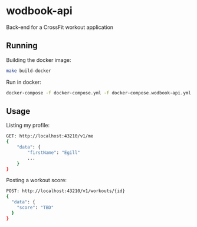 # wodbook-api

Back-end for a CrossFit workout application

## Running

Building the docker image:

```sh
make build-docker
```

Run in docker:

```sh
docker-compose -f docker-compose.yml -f docker-compose.wodbook-api.yml up -d
```

## Usage

Listing my profile:

```sh
GET: http://localhost:43210/v1/me
{
    "data": {
        "firstName": "Egill"
        ...
    }
}
```

Posting a workout score:

```sh
POST: http://localhost:43210/v1/workouts/{id}
{
  "data": {
    "score": "TBD"
  }
}
```
